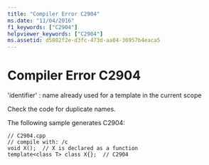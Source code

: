 ```yaml
---
title: "Compiler Error C2904"
ms.date: "11/04/2016"
f1_keywords: ["C2904"]
helpviewer_keywords: ["C2904"]
ms.assetid: d5802f2e-d3fc-473d-aa04-36957b4eaca5
---
```

# Compiler Error C2904

'identifier' : name already used for a template in the current scope

Check the code for duplicate names.

The following sample generates C2904:

```
// C2904.cpp
// compile with: /c
void X();  // X is declared as a function
template<class T> class X{};  // C2904
```